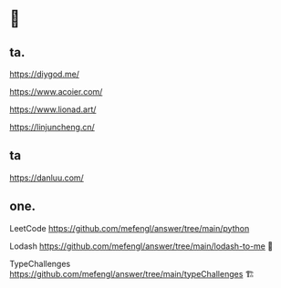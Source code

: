 # 👋

## ta.

https://diygod.me/

https://www.acoier.com/

https://www.lionad.art/

https://linjuncheng.cn/

## ta

https://danluu.com/

## one.

LeetCode https://github.com/mefengl/answer/tree/main/python

Lodash https://github.com/mefengl/answer/tree/main/lodash-to-me 🚧

TypeChallenges https://github.com/mefengl/answer/tree/main/typeChallenges 🏗️

